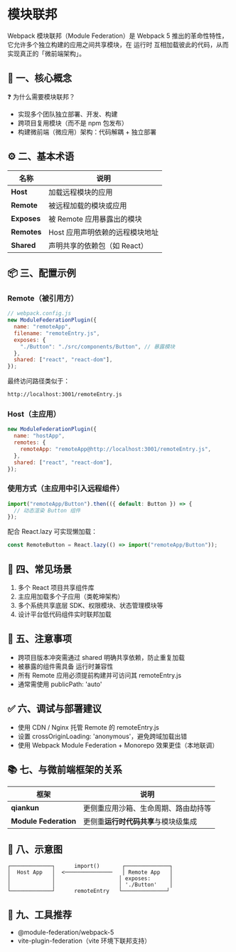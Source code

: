 # 模块联邦

Webpack 模块联邦（Module Federation）是 Webpack 5 推出的革命性特性，它允许多个独立构建的应用之间共享模块，在 运行时 互相加载彼此的代码，从而实现真正的「微前端架构」。

## 🧠 一、核心概念

❓ 为什么需要模块联邦？

- 实现多个团队独立部署、开发、构建
- 跨项目复用模块（而不是 npm 包发布）
- 构建微前端（微应用）架构：代码解耦 + 独立部署

## ⚙️ 二、基本术语

| 名称        | 说明                            |
| ----------- | ------------------------------- |
| **Host**    | 加载远程模块的应用              |
| **Remote**  | 被远程加载的模块或应用          |
| **Exposes** | 被 Remote 应用暴露出的模块      |
| **Remotes** | Host 应用声明依赖的远程模块地址 |
| **Shared**  | 声明共享的依赖包（如 React）    |

## 📦 三、配置示例

### Remote（被引用方）

```js
// webpack.config.js
new ModuleFederationPlugin({
  name: "remoteApp",
  filename: "remoteEntry.js",
  exposes: {
    "./Button": "./src/components/Button", // 暴露模块
  },
  shared: ["react", "react-dom"],
});
```

最终访问路径类似于：

```bash
http://localhost:3001/remoteEntry.js
```

### Host（主应用）

```js
new ModuleFederationPlugin({
  name: "hostApp",
  remotes: {
    remoteApp: "remoteApp@http://localhost:3001/remoteEntry.js",
  },
  shared: ["react", "react-dom"],
});
```

### 使用方式（主应用中引入远程组件）

```js
import("remoteApp/Button").then(({ default: Button }) => {
  // 动态渲染 Button 组件
});
```

配合 React.lazy 可实现懒加载：

```js
const RemoteButton = React.lazy(() => import("remoteApp/Button"));
```

## 🧩 四、常见场景

1. 多个 React 项目共享组件库
2. 主应用加载多个子应用（类乾坤架构）
3. 多个系统共享底层 SDK、权限模块、状态管理模块等
4. 设计平台低代码组件实时联邦加载

## 🚧 五、注意事项

- 跨项目版本冲突需通过 shared 明确共享依赖，防止重复加载
- 被暴露的组件需具备 运行时兼容性
- 所有 Remote 应用必须提前构建并可访问其 remoteEntry.js
- 通常需使用 publicPath: 'auto'

## ✅ 六、调试与部署建议

- 使用 CDN / Nginx 托管 Remote 的 remoteEntry.js
- 设置 crossOriginLoading: 'anonymous'，避免跨域加载出错
- 使用 Webpack Module Federation + Monorepo 效果更佳（本地联调）

## 📚 七、与微前端框架的关系

| 框架                  | 说明                                 |
| --------------------- | ------------------------------------ |
| **qiankun**           | 更侧重应用沙箱、生命周期、路由劫持等 |
| **Module Federation** | 更侧重**运行时代码共享**与模块级集成 |

## 🧪 八、示意图

```text
┌─────────────┐      import()       ┌──────────────┐
│  Host App   │  <───────────────   │ Remote App   │
│             │                    │ exposes:      │
│             │                    │ './Button'    │
└─────────────┘      remoteEntry   └──────────────┘
```

## 📎 九、工具推荐

- @module-federation/webpack-5
- vite-plugin-federation（vite 环境下联邦支持）
